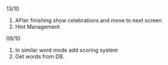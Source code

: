 13/10
1. AFter finishing show celebrations and move to next screen
2. Hint Management

09/10
1. In similar word mode add scoring system
2. Get words from DB.


